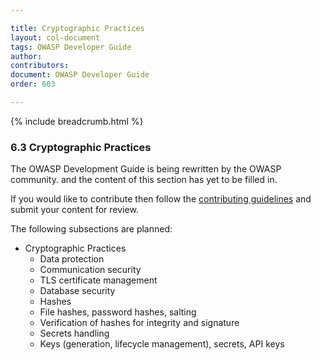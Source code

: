 ```yaml
---

title: Cryptographic Practices
layout: col-document
tags: OWASP Developer Guide
author:
contributors:
document: OWASP Developer Guide
order: 603

---
```


{% include breadcrumb.html %}
### 6.3 Cryptographic Practices

The OWASP Development Guide is being rewritten by the OWASP community.
and the content of this section has yet to be filled in.

If you would like to contribute then follow the 
[contributing guidelines](https://github.com/OWASP/www-project-developer-guide/blob/main/CONTRIBUTING.md)
and submit your content for review.

The following subsections are planned:

  * Cryptographic Practices
    * Data protection
    * Communication security
    * TLS certificate management
    * Database security
    * Hashes 
    * File hashes, password hashes, salting
    * Verification of hashes for integrity and signature	
    * Secrets handling
    * Keys (generation, lifecycle management), secrets, API keys
